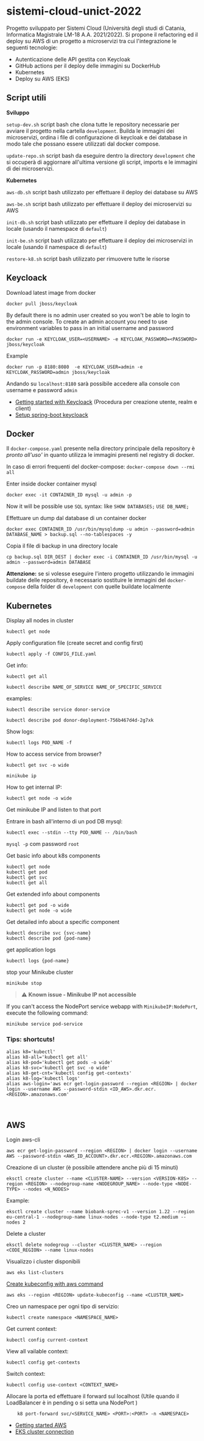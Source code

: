# sistemi-cloud-unict-2022

Progetto sviluppato per Sistemi Cloud (Università degli studi di Catania, Informatica Magistrale LM-18 A.A. 2021/2022). Si propone il refactoring ed il deploy su AWS di un progetto a microservizi tra cui l'integrazione le seguenti tecnologie:
<ul>
  <li>Autenticazione delle API gestita con Keycloak</i>
  <li>GitHub actions per il deploy delle immagini su DockerHub</li>
  <li>Kubernetes</li>
  <li>Deploy su AWS (EKS)</li>
</ul>

## Script utili

<b>Sviluppo</b>

`setup-dev.sh` script bash che clona tutte le repository necessarie per avviare il progetto nella cartella `development`. Builda le immagini dei microservizi, ordina i file di configurazione di keycloak e dei database in modo tale che possano essere utilizzati dal docker compose.

`update-repo.sh` script bash da eseguire dentro la directory `development` che si occuperà di aggiornare all'ultima versione gli script, imports e le immagini di dei microservizi.

<b>Kubernetes</b>

`aws-db.sh` script bash utilizzato per effettuare il deploy dei database su AWS

`aws-be.sh` script bash utilizzato per effettuare il deploy dei microservizi su AWS

`init-db.sh` script bash utilizzato per effettuare il deploy dei database in locale (usando il namespace di `default`)

`init-be.sh` script bash utilizzato per effettuare il deploy dei microservizi in locale (usando il namespace di `default`)

`restore-k8.sh` script bash utilizzato per rimuovere tutte le risorse

## Keycloack

Download latest image from docker

`docker pull jboss/keycloak`

By default there is no admin user created so you won't be able to login to the admin console. To create an admin account you need to use environment variables to pass in an initial username and password

`docker run -e KEYCLOAK_USER=<USERNAME> -e KEYCLOAK_PASSWORD=<PASSWORD> jboss/keycloak`

Example

`docker run -p 8180:8080  -e KEYCLOAK_USER=admin -e KEYCLOAK_PASSWORD=admin jboss/keycloak`

Andando su `localhost:8180` sarà possibile accedere alla console con username e password `admin`

- [Getting started with Keycloack](https://www.keycloak.org/getting-started/getting-started-docker
) (Procedura per creazione utente, realm e client) <br>
- [Setup spring-boot keycloack](https://www.baeldung.com/spring-boot-keycloak )


## Docker

Il `docker-compose.yaml` presente nella directory principale della repository è <i>pronto all'uso'
</i> in quanto utilizza le immagini presenti nel registry di docker.

In caso di errori frequenti del docker-compose: `docker-compose down --rmi all`

Enter inside docker container mysql

`docker exec -it CONTAINER_ID mysql -u admin -p`

Now it will be possible use `SQL` syntax: like `SHOW DATABASES;` `USE DB_NAME;`

Effettuare un dump dal database di un container docker 

```
docker exec CONTAINER_ID /usr/bin/mysqldump -u admin --password=admin DATABASE_NAME > backup.sql --no-tablespaces -y 
```

Copia il file di backup in una directory locale

```
cp backup.sql DIR_DEST | docker exec -i CONTAINER_ID /usr/bin/mysql -u admin --password=admin DATABASE
```

<b>Attenzione:</b> se si volesse eseguire l'intero progetto utilizzando le immagini buildate delle repository, è necessario sostituire le immagini del `docker-compose` della folder di `development` con quelle buildate localmente


## Kubernetes

Display all nodes in cluster

    kubectl get node

Apply configuration file (create secret and config first)

    kubectl apply -f CONFIG_FILE.yaml

Get info:

    kubectl get all

    kubectl describe NAME_OF_SERVICE NAME_OF_SPECIFIC_SERVICE

examples:

    kubectl describe service donor-service

    kubectl describe pod donor-deployment-756b467d4d-2g7xk

Show logs:

    kubectl logs POD_NAME -f

How to access service from browser?

    kubectl get svc -o wide

    minikube ip

How to get internal IP:

    kubectl get node -o wide

Get minikube IP and listen to that port

Entrare in bash all'interno di un pod DB mysql:

    kubectl exec --stdin --tty POD_NAME -- /bin/bash

`mysql -p` com password `root`

Get basic info about k8s components

    kubectl get node
    kubectl get pod
    kubectl get svc
    kubectl get all

Get extended info about components

    kubectl get pod -o wide
    kubectl get node -o wide

Get detailed info about a specific component

    kubectl describe svc {svc-name}
    kubectl describe pod {pod-name}

get application logs

    kubectl logs {pod-name}
    
stop your Minikube cluster

    minikube stop

> :warning: **Known issue - Minikube IP not accessible** 

If you can't access the NodePort service webapp with `MinikubeIP:NodePort`, execute the following command:
    
    minikube service pod-service

### Tips: shortcuts!

    alias k8='kubectl'
    alias k8-all='kubectl get all'
    alias k8-pod='kubectl get pods -o wide'
    alias k8-svc='kubectl get svc -o wide'
    alias k8-get-cnt='kubectl config get-contexts'
    alias k8-log='kubectl logs'
    alias aws-login='aws ecr get-login-password --region <REGION> | docker login --username AWS --password-stdin <ID_AWS>.dkr.ecr.<REGION>.amazonaws.com'

<br/>

## AWS

Login aws-cli

    aws ecr get-login-password --region <REGION> | docker login --username AWS --password-stdin <AWS_ID_ACCOUNT>.dkr.ecr.<REGION>.amazonaws.com

Creazione di un cluster (è possibile attendere anche più di 15 minuti)

    eksctl create cluster --name <CLUSTER-NAME> --version <VERSION-K8S> --region <REGION> --nodegroup-name <NODEGROUP_NAME> --node-type <NODE-TYPE> --nodes <N_NODES>

Example:

    eksctl create cluster --name biobank-sprec-v1 --version 1.22 --region eu-central-1 --nodegroup-name linux-nodes --node-type t2.medium --nodes 2

Delete a cluster

    eksctl delete nodegroup --cluster <CLUSTER_NAME> --region <CODE_REGION> --name linux-nodes

Visualizzo i cluster disponibili

    aws eks list-clusters

[Create kubeconfig with aws command](https://docs.aws.amazon.com/eks/latest/userguide/create-kubeconfig.html)

    aws eks --region <REGION> update-kubeconfig --name <CLUSTER_NAME>

Creo un namespace per ogni tipo di servizio:

    kubectl create namespace <NAMESPACE_NAME>

Get current context:

    kubectl config current-context

View all vailable context:

    kubectl config get-contexts

Switch context:

    kubectl config use-context <CONTEXT_NAME>

Allocare la porta ed effettuare il forward sul localhost (Utile quando il LoadBalancer è in pending o si setta una NodePort )

        k8 port-forward svc/<SERVICE_NAME> <PORT>:<PORT> -n <NAMESPACE>



- [Getting started AWS](https://docs.aws.amazon.com/AmazonECR/latest/userguide/getting-started-cli.html)
- [EKS cluster connection](https://aws.amazon.com/it/premiumsupport/knowledge-center/eks-cluster-connection/)





